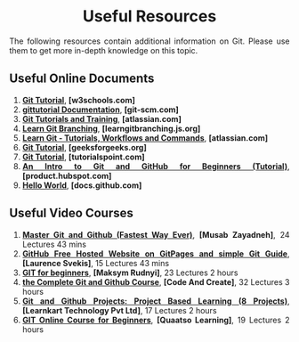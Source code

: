 <div align="justify">

# <div align="center">Useful Resources</div>

The following resources contain additional information on Git. Please use them to get more in-depth knowledge on this topic.

## Useful Online Documents

1. <a href="https://www.w3schools.com/git/"><b>Git Tutorial</b></a>, <b>[w3schools.com]</b>
2. <a href="https://git-scm.com/docs/gittutorial"><b>gittutorial Documentation</b></a>, <b>[git-scm.com]</b>
3. <a href="https://www.atlassian.com/git/tutorials"><b>Git Tutorials and Training</b></a>, <b>[atlassian.com]</b>
4. <a href="https://learngitbranching.js.org/?locale=vi"><b>Learn Git Branching</b></a>, <b>[learngitbranching.js.org]</b>
5. <a href="https://www.atlassian.com/git"><b>Learn Git - Tutorials, Workflows and Commands</b></a>, <b>[atlassian.com]</b>
6. <a href="https://www.geeksforgeeks.org/git-tutorial/"><b>Git Tutorial</b></a>, <b>[geeksforgeeks.org]</b>
7. <a href="https://www.tutorialspoint.com/git/index.htm"><b>Git Tutorial</b></a>, <b>[tutorialspoint.com]</b>
8. <a href="https://product.hubspot.com/blog/git-and-github-tutorial-for-beginners"><b>An Intro to Git and GitHub for Beginners (Tutorial)</b></a>, <b>[product.hubspot.com]</b>
9. <a href="https://docs.github.com/en/get-started/start-your-journey/hello-world"><b>Hello World</b></a>, <b>[docs.github.com]</b>

## Useful Video Courses

1. <a href="https://www.tutorialspoint.com/master-git-and-github-fastest-way-ever/index.asp"><b>Master Git and Github (Fastest Way Ever)</b></a>, <b>[Musab Zayadneh]</b>, 24 Lectures 43 mins
2. <a href="https://www.tutorialspoint.com/github-free-hosted-website-on-gitpages-and-simple-git-guide/index.asp"><b>GitHub Free Hosted Website on GitPages and simple Git Guide</b></a>, <b>[Laurence Svekis]</b>, 15 Lectures 43 mins
3. <a href="https://www.tutorialspoint.com/git_for_beginners/index.asp"><b>GIT for beginners</b></a>, <b>[Maksym Rudnyi]</b>, 23 Lectures 2 hours
4. <a href="https://www.tutorialspoint.com/git-amp-github-the-complete-git-amp-github-course/index.asp"><b>the Complete Git and Github Course</b></a>, <b>[Code And Create]</b>, 32 Lectures 3 hours
5. <a href="https://www.tutorialspoint.com/git-and-github-projects-project-based-learning-8-projects/index.asp"><b>Git and Github Projects: Project Based Learning (8 Projects)</b></a>, <b>[Learnkart Technology Pvt Ltd]</b>, 17 Lectures 2 hours
6. <a href="https://www.tutorialspoint.com/git-for-beginners/index.asp"><b>GIT Online Course for Beginners</b></a>, <b>[Quaatso Learning]</b>, 19 Lectures 2 hours

</div>
